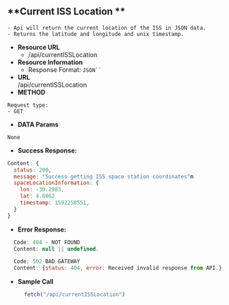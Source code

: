 **Current ISS Location **
----
```
- Api will return the current location of the ISS in JSON data.
- Returns the latitude and longitude and unix timestamp. 
```
* **Resource URL** <br/>
    * /api/currentISSLocation
* **Resource Information**
    * Response Format: `JSON``
`
* **URL** <br/>
 /api/currentISSLocation
* **METHOD** 
```
Request type: 
- GET
```

* **DATA Params** 
```
None
```

* **Success Response:**
```javascript
Content: {
  status: 200,
  message: "Success getting ISS space station coordinates"m
  spaceLocationInformation: {
    lon: -30.2983,
    lat: 4.6062
    timestamp: 1592250551,
  }
}
```
* **Error Response:**
```javascript
  Code: 404 - NOT FOUND
  Content: null || undefined.
```
```javascript
  Code: 502 BAD GATEWAY
  Content: {status: 404, error: Received invalid response from API.}
```
* **Sample Call** 

  ```javascript
    fetch("/api/currentISSLocation")
  ```

